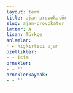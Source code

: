 ```yaml
---
layout: term
title: ajan provokatör
slug: ajan-provokator
letter: A
lisan: Türkçe
anlamlar:
- ► kışkırtıcı ajan
ozellikler:
- - isim
ornekler:
- - ''
orneklerkaynak:
- - ''
---
```

